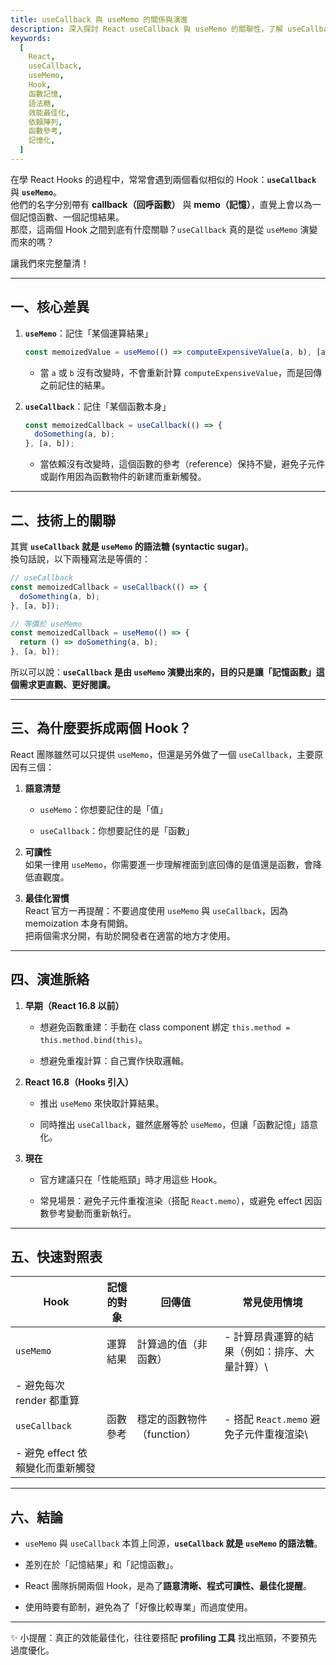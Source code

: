 ```yaml
---
title: useCallback 與 useMemo 的關係與演進
description: 深入探討 React useCallback 與 useMemo 的關聯性，了解 useCallback 作為 useMemo 語法糖的本質，掌握函數記憶與數值記憶的差異與使用場景
keywords:
  [
    React,
    useCallback,
    useMemo,
    Hook,
    函數記憶,
    語法糖,
    效能最佳化,
    依賴陣列,
    函數參考,
    記憶化,
  ]
---
```


在學 React Hooks 的過程中，常常會遇到兩個看似相似的 Hook：**`useCallback`** 與 **`useMemo`**。\
他們的名字分別帶有 **callback（回呼函數）** 與 **memo（記憶）**，直覺上會以為一個記憶函數、一個記憶結果。\
那麼，這兩個 Hook 之間到底有什麼關聯？`useCallback` 真的是從 `useMemo` 演變而來的嗎？

讓我們來完整釐清！

---

## 一、核心差異

1. **`useMemo`**：記住「某個運算結果」

   ```jsx
   const memoizedValue = useMemo(() => computeExpensiveValue(a, b), [a, b]);
   ```

   - 當 `a` 或 `b` 沒有改變時，不會重新計算 `computeExpensiveValue`，而是回傳之前記住的結果。

2. **`useCallback`**：記住「某個函數本身」

   ```jsx
   const memoizedCallback = useCallback(() => {
     doSomething(a, b);
   }, [a, b]);
   ```

   - 當依賴沒有改變時，這個函數的參考（reference）保持不變，避免子元件或副作用因為函數物件的新建而重新觸發。

---

## 二、技術上的關聯

其實 **`useCallback` 就是 `useMemo` 的語法糖 (syntactic sugar)**。\
換句話說，以下兩種寫法是等價的：

```jsx
// useCallback
const memoizedCallback = useCallback(() => {
  doSomething(a, b);
}, [a, b]);

// 等價於 useMemo
const memoizedCallback = useMemo(() => {
  return () => doSomething(a, b);
}, [a, b]);
```

所以可以說：**`useCallback` 是由 `useMemo` 演變出來的，目的只是讓「記憶函數」這個需求更直觀、更好閱讀。**

---

## 三、為什麼要拆成兩個 Hook？

React 團隊雖然可以只提供 `useMemo`，但還是另外做了一個 `useCallback`，主要原因有三個：

1. **語意清楚**

   - `useMemo`：你想要記住的是「值」

   - `useCallback`：你想要記住的是「函數」

2. **可讀性**\
   如果一律用 `useMemo`，你需要進一步理解裡面到底回傳的是值還是函數，會降低直觀度。

3. **最佳化習慣**\
   React 官方一再提醒：不要過度使用 `useMemo` 與 `useCallback`，因為 memoization 本身有開銷。\
   把兩個需求分開，有助於開發者在適當的地方才使用。

---

## 四、演進脈絡

1. **早期（React 16.8 以前）**

   - 想避免函數重建：手動在 class component 綁定 `this.method = this.method.bind(this)`。

   - 想避免重複計算：自己實作快取邏輯。

2. **React 16.8（Hooks 引入）**

   - 推出 `useMemo` 來快取計算結果。

   - 同時推出 `useCallback`，雖然底層等於 `useMemo`，但讓「函數記憶」語意化。

3. **現在**

   - 官方建議只在「性能瓶頸」時才用這些 Hook。

   - 常見場景：避免子元件重複渲染（搭配 `React.memo`），或避免 effect 因函數參考變動而重新執行。

---

## 五、快速對照表

| Hook                              | 記憶的對象 | 回傳值                     | 常見使用情境                                   |
| --------------------------------- | ---------- | -------------------------- | ---------------------------------------------- |
| `useMemo`                         | 運算結果   | 計算過的值（非函數）       | \- 計算昂貴運算的結果（例如：排序、大量計算）\ |
| \- 避免每次 render 都重算         |
| `useCallback`                     | 函數參考   | 穩定的函數物件（function） | \- 搭配 `React.memo` 避免子元件重複渲染\       |
| \- 避免 effect 依賴變化而重新觸發 |

---

## 六、結論

- `useMemo` 與 `useCallback` 本質上同源，**`useCallback` 就是 `useMemo` 的語法糖**。

- 差別在於「記憶結果」和「記憶函數」。

- React 團隊拆開兩個 Hook，是為了**語意清晰、程式可讀性、最佳化提醒**。

- 使用時要有節制，避免為了「好像比較專業」而過度使用。

---

✨ 小提醒：真正的效能最佳化，往往要搭配 **profiling 工具** 找出瓶頸，不要預先過度優化。
